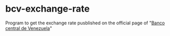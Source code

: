 # bcv-exchange-rate
Program to get the exchange rate pusblished on the official page of "[Banco central de Venezuela](https://www.bcv.org.ve/)"
